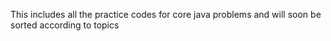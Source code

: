 This includes all the practice codes for core java problems and will soon be sorted according to topics 
